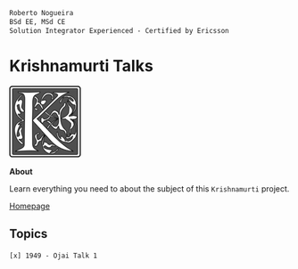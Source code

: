 ```
Roberto Nogueira  
BSd EE, MSd CE
Solution Integrator Experienced - Certified by Ericsson
```
# Krishnamurti Talks

![coursera image](images/k.png)

**About**

Learn everything you need to about the subject of this `Krishnamurti` project.

[Homepage](https://jkrishnamurti.org)

## Topics
```
[x] 1949 - Ojai Talk 1
```
